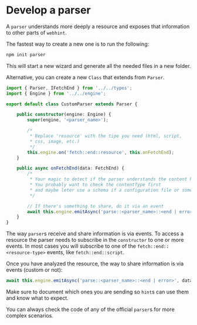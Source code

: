 # Develop a parser

A `parser` understands more deeply a resource and exposes that
information to other parts of `webhint`.

The fastest way to create a new one is to run the following:

```bash
npm init parser
```

This will start a new wizard and generate all the needed files in a new
folder.

Alternative, you can create a new `Class` that extends from `Parser`.

```ts
import { Parser, IFetchEnd } from '../../types';
import { Engine } from '../../engine';

export default class CustomParser extends Parser {

    public constructor(engine: Engine) {
        super(engine, '<parser_name>');

        /*
         * Replace 'resource' with the tipe you need (html, script,
         * css, image, etc.)
         */
        this.engine.on('fetch::end::resource', this.onFetchEnd);
    }

    public async onFetchEnd(data: FetchEnd) {
        /*
         * Your magic to detect if the parser understands the content here
         * You probably want to check the contentType first
         * and maybe leter use a schema if a configuration file or something else
         */

        // If there's something to share, do it via an event
        await this.engine.emitAsync('parse::<parser_name>::<end | error>', data);
    }
}
```

The way `parser`s receive and share information is via events. To access
a resource the parser needs to subscribe in the `constructor` to one or
more events. In most cases you will subscribe to one of the `fetch::end::<resource-type>`
events, like `fetch::end::script`.

Once you have analyzed the resource, the way to share information is via
events (custom or not):

```ts
await this.engine.emitAsync('parse::<parser_name>::<end | error>', data);
```

Make sure to document which ones you are sending so `hint`s can use
them and know what to expect.

You can always check the code of any of the official `parser`s for
more complex scenarios.
